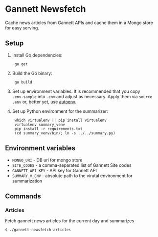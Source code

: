 # Gannett Newsfetch

Cache news articles from Gannett APIs and cache them in a Mongo store for easy serving.

## Setup

1. Install Go dependencies:

        go get

2. Build the Go binary:

        go build

3. Set up environment variables. It is recommended that you copy `.env.sample` into `.env` and adjust as necessary. Apply them via `source .env` or, better yet, use [autoenv](https://github.com/horosgrisa/autoenv).

4. Set up Python environment for the summarizer:

        which virtualenv || pip install virtualenv
        virtualenv summary_venv
        pip install -r requirements.txt
        (cd summary_venv/bin/; ln -s ../../summary.py)


## Environment variables

* `MONGO_URI` - DB uri for mongo store
* `SITE_CODES` - a comma-separated list of Gannett Site codes
* `GANNETT_API_KEY` - API key for Gannett API
* `SUMMARY_V_ENV` - absolute path to the virutal environment for summarization


## Commands
### Articles
Fetch gannett news articles for the current day and summarizes
```
$ ./gannett-newsfetch articles
```

